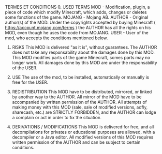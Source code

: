TERMES ET CONDITIONS
0. USED TERMS
MOD - Modification, plugin, a piece of code which modify Minecraft, which adds, changes or deletes some fonctions of the game.
MOJANG - Mojang AB.
AUTHOR - Original author(s) of the MOD. Under the copyrights accepted by buying Minecraft ( https://account.mojang.com/terms ) the AUTHOR has all the rights on his MOD, even though he uses the code from MOJANG.
USER - User of the mod, who accepts the conditions mentioned below.

1. RISKS
This MOD is delivered "as it is", without guarantees. The AUTHOR does not take any responsability about the damages done by this MOD. This MOD modifies parts of the game Minecraft, somes parts may no longer work. All damages done by this MOD are under the responsability of the USER.

2. USE
The use of the mod, to be installed, automatically or manually is free for the USER.

3. REDISTRIBUTION
This MOD have to be distributed, mirrored, or linked by another way to the AUTHOR. All mirror of the MOD have to be accompanied by written permission of the AUTHOR. All attempts of making money with this MOD (sale, sale of modified versions, adfly, sharecash, etc.) are STRICTLY FORBIDDEN, and the AUTHOR can lodge a complain or act in order to fix the situation.

4. DERIVATIONS / MODIFICATIONS
This MOD is delivered for free, and all decompilations for privates or educational purposes are allowed, with a decompiler or a Java editor. All modified versions of this MOD requires written permission of the AUTHOR and can be subject to certain conditions.
